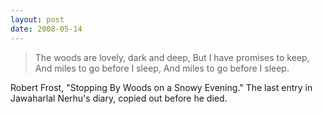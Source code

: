 ```yaml
---
layout: post
date: 2008-05-14
--- 
```


>The woods are lovely, dark and deep, But I have promises to keep, And miles to go before I sleep, And miles to go before I sleep.

Robert Frost, "Stopping By Woods on a Snowy Evening." The last entry in Jawaharlal Nerhu's diary, copied out before he died.
